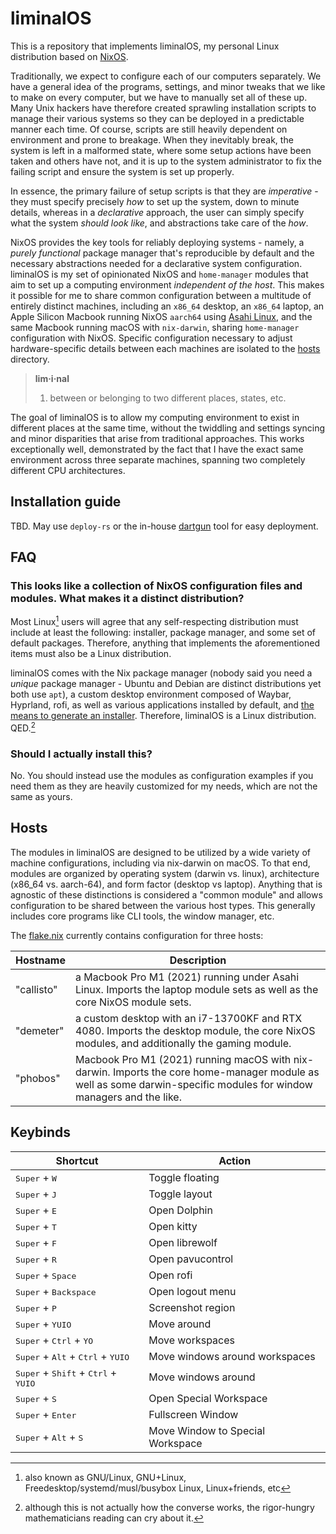 # liminalOS

This is a repository that implements liminalOS, my personal Linux distribution based on [NixOS](https://nixos.org/).

Traditionally, we expect to configure each of our computers separately. We have a general idea of the programs, settings, and minor tweaks that we like
to make on every computer, but we have to manually set all of these up. Many Unix hackers have therefore created sprawling installation scripts to manage
their various systems so they can be deployed in a predictable manner each time. Of course, scripts are still heavily dependent on environment and prone to breakage.
When they inevitably break, the system is left in a malformed state, where some setup actions have been taken and others have not, and it is up to the system
administrator to fix the failing script and ensure the system is set up properly.

In essence, the primary failure of setup scripts is that they are _imperative_ - they must specify precisely _how_ to set up the system, down to minute details, whereas in a _declarative_ approach, the user can simply specify what the system _should look like_, and abstractions take care of the _how_.

NixOS provides the key tools for reliably deploying systems - namely, a _purely functional_ package manager that's reproducible by default and
the necessary abstractions needed for a declarative system configuration. liminalOS is my set of opinionated NixOS and `home-manager` modules that aim to
set up a computing environment _independent of the host_. This makes it possible for me to share common configuration between a multitude of entirely distinct machines,
including an `x86_64` desktop, an `x86_64` laptop, an Apple Silicon Macbook running NixOS `aarch64` using [Asahi Linux](https://asahilinux.org/), and the same Macbook running macOS with `nix-darwin`, sharing `home-manager` configuration with NixOS. Specific configuration necessary to adjust hardware-specific details
between each machines are isolated to the [hosts](./hosts) directory.

> **lim·i·nal**
>
> 1. between or belonging to two different places, states, etc.

The goal of liminalOS is to allow my computing environment to exist in different places at the same time, without the twiddling and settings syncing
and minor disparities that arise from traditional approaches. This works exceptionally well, demonstrated by the fact that I have the exact same environment across
three separate machines, spanning two completely different CPU architectures.

## Installation guide

TBD. May use `deploy-rs` or the in-house [dartgun](https://github.com/youwen5/dartgun) tool for easy deployment.

## FAQ

### This looks like a collection of NixOS configuration files and modules. What makes it a distinct distribution?

Most Linux[^1] users will agree that any self-respecting distribution must include at least the following: installer, package manager, and some set of default packages. Therefore, anything that implements the aforementioned items must also be a Linux distribution.

liminalOS comes with the Nix package manager (nobody said you need a _unique_ package manager - Ubuntu and Debian are distinct distributions yet both use `apt`), a custom desktop environment composed of Waybar, Hyprland, rofi, as well as various applications installed by default, and [the means to generate an installer](https://nixos.wiki/wiki/Creating_a_NixOS_live_CD). Therefore, liminalOS is a Linux distribution. QED.[^2]

### Should I actually install this?

No. You should instead use the modules as configuration examples if you need them as they are heavily customized for my needs, which are not the same as yours.

## Hosts

The modules in liminalOS are designed to be utilized by a wide variety of machine configurations, including via nix-darwin on macOS. To that end, modules are organized by operating system (darwin vs. linux), architecture (x86_64 vs. aarch-64), and form factor (desktop vs laptop). Anything that is agnostic of these distinctions is considered a "common module" and allows configuration to be shared between the various host types. This generally includes core programs like CLI tools, the window manager, etc.

The [flake.nix](/flake.nix) currently contains configuration for three hosts:

| Hostname   | Description                                                                                                                                                         |
| ---------- | ------------------------------------------------------------------------------------------------------------------------------------------------------------------- |
| "callisto" | a Macbook Pro M1 (2021) running under Asahi Linux. Imports the laptop module sets as well as the core NixOS module sets.                                            |
| "demeter"  | a custom desktop with an i7-13700KF and RTX 4080. Imports the desktop module, the core NixOS modules, and additionally the gaming module.                           |
| "phobos"   | Macbook Pro M1 (2021) running macOS with nix-darwin. Imports the core home-manager module as well as some darwin-specific modules for window managers and the like. |

[^1]: also known as GNU/Linux, GNU+Linux, Freedesktop/systemd/musl/busybox Linux, Linux+friends, etc

[^2]: although this is not actually how the converse works, the rigor-hungry mathematicians reading can cry about it.

## Keybinds

| Shortcut                                                                                                 | Action                           |
| -------------------------------------------------------------------------------------------------------- | -------------------------------- |
| <kbd>Super</kbd> + <kbd>W</kbd>                                                                          | Toggle floating                  |
| <kbd>Super</kbd> + <kbd>J</kbd>                                                                          | Toggle layout                    |
| <kbd>Super</kbd> + <kbd>E</kbd>                                                                          | Open Dolphin                     |
| <kbd>Super</kbd> + <kbd>T</kbd>                                                                          | Open kitty                       |
| <kbd>Super</kbd> + <kbd>F</kbd>                                                                          | Open librewolf                   |
| <kbd>Super</kbd> + <kbd>R</kbd>                                                                          | Open pavucontrol                 |
| <kbd>Super</kbd> + <kbd>Space</kbd>                                                                      | Open rofi                        |
| <kbd>Super</kbd> + <kbd>Backspace</kbd>                                                                  | Open logout menu                 |
| <kbd>Super</kbd> + <kbd>P</kbd>                                                                          | Screenshot region                |
| <kbd>Super</kbd> + <kbd>Y</kbd><kbd>U</kbd><kbd>I</kbd><kbd>O</kbd>                                      | Move around                      |
| <kbd>Super</kbd> + <kbd>Ctrl</kbd> + <kbd>Y</kbd><kbd>O</kbd>                                            | Move workspaces                  |
| <kbd>Super</kbd> + <kbd>Alt</kbd> + <kbd>Ctrl</kbd> + <kbd>Y</kbd><kbd>U</kbd><kbd>I</kbd><kbd>O</kbd>   | Move windows around workspaces   |
| <kbd>Super</kbd> + <kbd>Shift</kbd> + <kbd>Ctrl</kbd> + <kbd>Y</kbd><kbd>U</kbd><kbd>I</kbd><kbd>O</kbd> | Move windows around              |
| <kbd>Super</kbd> + <kbd>S</kbd>                                                                          | Open Special Workspace           |
| <kbd>Super</kbd> + <kbd>Enter</kbd>                                                                      | Fullscreen Window                |
| <kbd>Super</kbd> + <kbd>Alt</kbd> + <kbd>S</kbd>                                                         | Move Window to Special Workspace |
